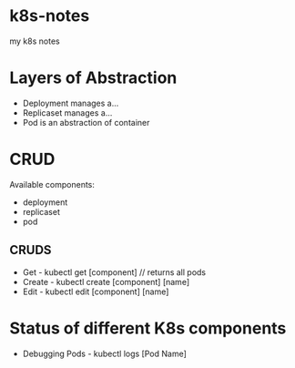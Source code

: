 # k8s-notes
 my k8s notes

# Layers of Abstraction
- Deployment manages a...
- Replicaset manages a...
- Pod is an abstraction of container
# CRUD
Available components:
- deployment
- replicaset
- pod
## CRUDS
- Get - kubectl get [component] // returns all pods
- Create - kubectl create [component] [name]
- Edit - kubectl edit [component] [name]

# Status of different K8s components
- Debugging Pods - kubectl logs [Pod Name]